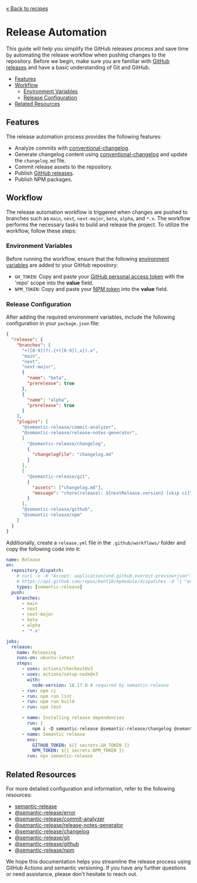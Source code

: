 [&laquo; Back to recipes](https://github.com/bent10/module-starter#recipes)

# Release Automation

This guide will help you simplify the GitHub releases process and save time by automating the release workflow when pushing changes to the repository. Before we begin, make sure you are familiar with [GitHub releases](https://help.github.com/articles/about-releases) and have a basic understanding of Git and GitHub.

- [Features](#features)
- [Workflow](#workflow)
  - [Environment Variables](#environment-variables)
  - [Release Configuration](#release-configuration)
- [Related Resources](#related-resources)

## Features

The release automation process provides the following features:

- Analyze commits with [conventional-changelog](https://github.com/conventional-changelog/conventional-changelog).
- Generate changelog content using [conventional-changelog](https://github.com/conventional-changelog/conventional-changelog) and update the `changelog.md` file.
- Commit release assets to the repository.
- Publish [GitHub releases](https://help.github.com/articles/about-releases).
- Publish NPM packages.

## Workflow

The release automation workflow is triggered when changes are pushed to branches such as `main`, `next`, `next-major`, `beta`, `alpha`, and `*.x`. The workflow performs the necessary tasks to build and release the project. To utilize the workflow, follow these steps:

### Environment Variables

Before running the workflow, ensure that the following [environment variables](https://docs.github.com/en/actions/reference/encrypted-secrets#creating-encrypted-secrets-for-a-repository) are added to your GitHub repository:

- `GH_TOKEN`: Copy and paste your [GitHub personal access token](https://github.com/settings/tokens) with the 'repo' scope into the **value** field.
- `NPM_TOKEN`: Copy and paste your [NPM token](https://docs.npmjs.com/about-access-tokens) into the **value** field.

### Release Configuration

After adding the required environment variables, include the following configuration in your `package.json` file:

```json
{
  "release": {
    "branches": [
      "+([0-9])?(.{+([0-9]),x}).x",
      "main",
      "next",
      "next-major",
      {
        "name": "beta",
        "prerelease": true
      },
      {
        "name": "alpha",
        "prerelease": true
      }
    ],
    "plugins": [
      "@semantic-release/commit-analyzer",
      "@semantic-release/release-notes-generator",
      [
        "@semantic-release/changelog",
        {
          "changelogFile": "changelog.md"
        }
      ],
      [
        "@semantic-release/git",
        {
          "assets": ["changelog.md"],
          "message": "chore(release): ${nextRelease.version} [skip ci]\n\n${nextRelease.notes}"
        }
      ],
      "@semantic-release/github",
      "@semantic-release/npm"
    ]
  }
}
```

Additionally, create a `release.yml` file in the `.github/workflows/` folder and copy the following code into it:

```yml
name: Release
on:
  repository_dispatch:
    # curl -v -H "Accept: application/vnd.github.everest-preview+json" -H "Authorization: token ${GH_TOKEN}"
    # https://api.github.com/repos/bent10/mymodule/dispatches -d '{ "event_type": "semantic-release" }'
    types: [semantic-release]
  push:
    branches:
      - main
      - next
      - next-major
      - beta
      - alpha
      - '*.x'

jobs:
  release:
    name: Releasing
    runs-on: ubuntu-latest
    steps:
      - uses: actions/checkout@v3
      - uses: actions/setup-node@v3
        with:
          node-version: 18.17.0 # required by semantic-release
      - run: npm ci
      - run: npm run lint
      - run: npm run build
      - run: npm test

      - name: Installing release dependencies
        run: |
          npm i -D semantic-release @semantic-release/changelog @semantic-release/git
      - name: Semantic release
        env:
          GITHUB_TOKEN: ${{ secrets.GH_TOKEN }}
          NPM_TOKEN: ${{ secrets.NPM_TOKEN }}
        run: npx semantic-release
```

## Related Resources

For more detailed configuration and information, refer to the following resources:

- [semantic-release](https://github.com/semantic-release/semantic-release)
- [@semantic-release/error](https://github.com/semantic-release/error)
- [@semantic-release/commit-analyzer](https://github.com/semantic-release/commit-analyzer)
- [@semantic-release/release-notes-generator](https://github.com/semantic-release/release-notes-generator)
- [@semantic-release/changelog](https://github.com/semantic-release/changelog)
- [@semantic-release/git](https://github.com/semantic-release/git)
- [@semantic-release/github](https://github.com/semantic-release/github)
- [@semantic-release/npm](https://github.com/semantic-release/npm)

We hope this documentation helps you streamline the release process using GitHub Actions and semantic versioning. If you have any further questions or need assistance, please don't hesitate to reach out.
